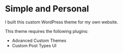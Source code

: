 Simple and Personal
===

I built this custom WordPress theme for my own website.

This theme requires the following plugins:

* Advanced Custom Themes
* Custom Post Types UI